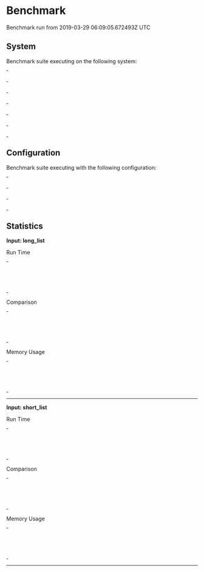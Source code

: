# Benchmark

Benchmark run from 2019-03-29 06:09:05.672493Z UTC

## System

Benchmark suite executing on the following system:

<table style="width: 1%">
  <tr>
    <th style="width: 1%; white-space: nowrap">Operating System</th>
    <td>macOS</td>
  </tr><tr>
    <th style="white-space: nowrap">CPU Information</th>
    <td style="white-space: nowrap">Intel(R) Core(TM) i7-4770HQ CPU @ 2.20GHz</td>
  </tr><tr>
    <th style="white-space: nowrap">Number of Available Cores</th>
    <td style="white-space: nowrap">8</td>
  </tr><tr>
    <th style="white-space: nowrap">Available Memory</th>
    <td style="white-space: nowrap">16 GB</td>
  </tr><tr>
    <th style="white-space: nowrap">Elixir Version</th>
    <td style="white-space: nowrap">1.8.1</td>
  </tr><tr>
    <th style="white-space: nowrap">Erlang Version</th>
    <td style="white-space: nowrap">21.1</td>
  </tr>
</table>

## Configuration

Benchmark suite executing with the following configuration:

<table style="width: 1%">
  <tr>
    <th style="width: 1%">:time</th>
    <td style="white-space: nowrap">10 ms</td>
  </tr><tr>
    <th>:parallel</th>
    <td style="white-space: nowrap">1</td>
  </tr><tr>
    <th>:warmup</th>
    <td style="white-space: nowrap">20 ms</td>
  </tr>
</table>

## Statistics



__Input: long_list__

Run Time
<table style="width: 1%">
  <tr>
    <th>Name</th>
    <th style="text-align: right">IPS</th>
    <th style="text-align: right">Average</th>
    <th style="text-align: right">Devitation</th>
    <th style="text-align: right">Median</th>
    <th style="text-align: right">99th&nbsp;%</th>
  </tr>
  <tr>
    <td style="white-space: nowrap">flat_map</td>
    <td style="white-space: nowrap; text-align: right">1.08 K</td>
    <td style="white-space: nowrap; text-align: right">0.93 ms</td>
    <td style="white-space: nowrap; text-align: right">±46.56%</td>
    <td style="white-space: nowrap; text-align: right">0.93 ms</td>
    <td style="white-space: nowrap; text-align: right">1.78 ms</td>
  </tr>
  <tr>
    <td style="white-space: nowrap">map.flatten</td>
    <td style="white-space: nowrap; text-align: right">0.69 K</td>
    <td style="white-space: nowrap; text-align: right">1.44 ms</td>
    <td style="white-space: nowrap; text-align: right">±23.79%</td>
    <td style="white-space: nowrap; text-align: right">1.36 ms</td>
    <td style="white-space: nowrap; text-align: right">1.91 ms</td>
  </tr>
</table>

Comparison
<table style="width: 1%">
  <tr>
    <th>Name</th>
    <th style="text-align: right">IPS</th>
    <th style="text-align: right">Slower</th>
  <tr>
    <td style="white-space: nowrap">flat_map</td>
    <td style="white-space: nowrap;text-align: right">1.08 K</td>
    <td>&nbsp;</td>
  </tr>
  <tr>
    <td style="white-space: nowrap">map.flatten</td>
    <td style="white-space: nowrap; text-align: right">0.69 K</td>
    <td style="white-space: nowrap; text-align: right">1.56x</td>
  </tr>
</table>

Memory Usage
<table style="width: 1%">
  <tr>
    <th>Name</th>
    <th style="text-align: right">Memory</th>
      <th style="text-align: right">Factor</th>
  </tr>
  <tr>
    <td style="white-space: nowrap">flat_map</td>
    <td style="white-space: nowrap">624.97 KB</td>
      <td>&nbsp;</td>
  </tr>
  <tr>
    <td style="white-space: nowrap">map.flatten</td>
    <td style="white-space: nowrap">781.25 KB</td>
    <td>1.25x</td>
  </tr>
</table>

<hr/>

__Input: short_list__

Run Time
<table style="width: 1%">
  <tr>
    <th>Name</th>
    <th style="text-align: right">IPS</th>
    <th style="text-align: right">Average</th>
    <th style="text-align: right">Devitation</th>
    <th style="text-align: right">Median</th>
    <th style="text-align: right">99th&nbsp;%</th>
  </tr>
  <tr>
    <td style="white-space: nowrap">flat_map</td>
    <td style="white-space: nowrap; text-align: right">1.36 M</td>
    <td style="white-space: nowrap; text-align: right">0.73 μs</td>
    <td style="white-space: nowrap; text-align: right">±165.74%</td>
    <td style="white-space: nowrap; text-align: right">1 μs</td>
    <td style="white-space: nowrap; text-align: right">1 μs</td>
  </tr>
  <tr>
    <td style="white-space: nowrap">map.flatten</td>
    <td style="white-space: nowrap; text-align: right">0.89 M</td>
    <td style="white-space: nowrap; text-align: right">1.13 μs</td>
    <td style="white-space: nowrap; text-align: right">±158.88%</td>
    <td style="white-space: nowrap; text-align: right">1 μs</td>
    <td style="white-space: nowrap; text-align: right">2.70 μs</td>
  </tr>
</table>

Comparison
<table style="width: 1%">
  <tr>
    <th>Name</th>
    <th style="text-align: right">IPS</th>
    <th style="text-align: right">Slower</th>
  <tr>
    <td style="white-space: nowrap">flat_map</td>
    <td style="white-space: nowrap;text-align: right">1.36 M</td>
    <td>&nbsp;</td>
  </tr>
  <tr>
    <td style="white-space: nowrap">map.flatten</td>
    <td style="white-space: nowrap; text-align: right">0.89 M</td>
    <td style="white-space: nowrap; text-align: right">1.54x</td>
  </tr>
</table>

Memory Usage
<table style="width: 1%">
  <tr>
    <th>Name</th>
    <th style="text-align: right">Memory</th>
      <th style="text-align: right">Factor</th>
  </tr>
  <tr>
    <td style="white-space: nowrap">flat_map</td>
    <td style="white-space: nowrap">608 B</td>
      <td>&nbsp;</td>
  </tr>
  <tr>
    <td style="white-space: nowrap">map.flatten</td>
    <td style="white-space: nowrap">800 B</td>
    <td>1.32x</td>
  </tr>
</table>

<hr/>

